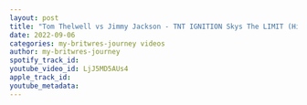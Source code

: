 ```yaml
---
layout: post
title: "Tom Thelwell vs Jimmy Jackson - TNT IGNITION Skys The LIMIT (Highlights)"
date: 2022-09-06
categories: my-britwres-journey videos
author: my-britwres-journey
spotify_track_id: 
youtube_video_id: LjJ5MD5AUs4
apple_track_id: 
youtube_metadata: 
---
```

